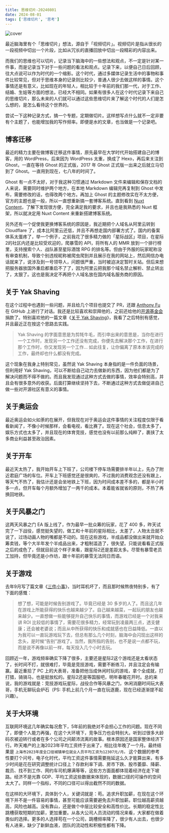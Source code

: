 ```yaml
---
title: 思维切片-20240801
date: 2024-08-01
tags: ['思维切片', '思考']
---
```


![cover](/images/posts/slice-of-mind-20240801-cover.jpg)

最近脑海里有个「思维切片」想法，源自于「视频切片」。视频切片是指从很长的一段视频中切出一个片段，比如从冗长的直播回放中切出一段精彩的内容出来。

而我们的思维也可以切片，记录当下脑海中的一些想法和观点，不一定是针对某一件事，而是记录当下对于一些问题的看法和观点。记录下来，以便自己日后回顾，往大点说可以作为时代的一个缩影。这个时代，通过多媒体记录生活中的事物和事件比较常见，但对于思维本身的记录则比较少，普通人很少去做这样的事情。这个事情还是有意义，比如现在的年轻人，相比较于十年前的我们那一代，对于工作、结婚、生娃等方面的想法，已经大不相同。如果有很多人在这个时代记录下来自己的思维切片，那么未来的人们就可以通过这些思维切片来了解这个时代的人们是怎么想的，是怎么看待这个世界的。

尝试一下这种记录方式，搞一个专题，定期做切片。这样想写点什么就不一定非要有个主题了，也能增加我的写作频率。即便是水的文章，也当做是一个记录吧。

## 博客迁移

最近的精力主要在做博客迁移这件事情，原先最早在大学时代开始搭建自己的博客，用的 WordPress，后来因为 WordPress 太重，换成了 Hexo，再后来关注到 Ghost，一直在等待 Ghost 的正式版，2017 年 Ghost 正式版一出来之后就立马切到了 Ghost。一直用到现在，七八年的时间了。

Ghost 有一点不太好，对于我这种习惯通过 Markdown 文件来编辑和保存文档的人来说，需要同时维护两个地方，在本地 Markdown 编辑完再复制到 Ghost 中发布，需要修改的话，也得改两个地方。再加上 Ghost 的主题修改实在不太方便，官方的主题也是一般，所以一直想重新搞一套博客系统。直到看到 [Nuxt Content](https://content.nuxt.com/)，了解下发现很方便，完全满足我的要求，并且也是我熟悉的 Nuxt 框架，所以就决定用 Nuxt Content 来重新搭建博客系统。

另外还有一个促使我更换博客系统的原因是，我近期把个人域名从阿里云转到 Cloudflare 了，成本比阿里云还低，并且不再想走国内部署方式了。国内的备案体系太蛋疼了，举一个例子，之前我花了很多精力做的「星际战区」项目，在星际2的社区内还是比较受欢迎的，爬暴雪的 API，将所有人的 MMR 放到一个排行榜里，支持搜索个人、战队甚至星际酒馆 RPG 的排名等。但由于外服的玩家昵称没有审查机制，导致个别违规昵称被爬虫爬到并且展示在我的网站上，然后网信办电话就来了，说涉及到一号领导人，问题很严重，当时被迫决定暂时关站。但后来想把服务器放国外重启都重启不了了，因为阿里云把我那个域名禁止解析、禁止转出了，太狠了。这也是我决定不再把个人域名放在国内域名服务商的原因。

## 关于 Yak Shaving
在这个过程中也遇到一些问题，并且给几个项目也提交了 PR，还跟 [Anthony Fu](https://antfu.me/) 在 GitHub 上进行了对话。我还是比较喜欢和崇拜他的，之前还给他的[开源基金会](https://opencollective.com/antfu7)捐款了。特别喜欢他的一篇文章《[关于 Yak Shaving](https://antfu.me/posts/about-yak-shaving-zh)》，我看了之后特别有感觉，并且最近正在按这个思路去实践。

> Yak Shaving 的字面意思是为剪牦牛毛，而引申出来的意思是，当你在进行一个工作时，发现另一个工作还没有完成，你便先去解决那个工作，在进行那个工作时，你又发现另一个工作… 如此往复，让你偏离了原本本该完成的工作，最终却也什么都没有完成。

这个现象在我身上特别常见，虽然说 Yak Shaving 本身指的是一件负面的场景，但利用好 Yak Shaving，可以不断给自己动力去做新的东西，因为他们都是为了解决问题而不得不做的。而且我发现通过这种方式去做的事情，效率会特别高，并且会有很多意外的收获。后面打算继续坚持下去，不断通过这种方式去做促进自己做一些对开源社区有意义的事情。

## 关于奥运会

最近奥运会如火如荼的在展开，但我现在对于奥运会这件事情的关注程度仅限于看看新闻了，不像小时候那样，会看电视，看比赛了。现在这个社会，信息太多了，娱乐方式也太多了，并且现在的体育竞技，感觉也没有以前那么纯粹了，裹挟了太多商业利益甚至政治因素。

## 关于开车

最近天太热了，我开始开车上下班了，公司楼下停车场需要排半年以上，先办了附近君庭广场的车位。开车上下班感觉还是很爽的，不过我的消费观念还没有跟上，等天气不热了，我估计还是会坐地铁上下班，因为时间成本差不多的，都是半小时多一点，但开车每个月额外增加了一两千的成本。本着能省就省的原则，不热了再换回地铁。

## 关于风暴之门

这两天风暴之门 EA 版上线了，作为最早一批众筹的玩家，花了 400 多，昨天试完了一下战役，感觉挺失望的，做工和十年前的星际相比，太差了，人物太丑就不说了，过场动画人物的嘴都是不动的。现在这些游戏，半成品都没做出来就开始众筹卖钱，等个大半年发个半成品出来，才粗制滥造了，很失望。只能说看看正式版之后的成色了，但就目前这个样子来看，跟星际2还是差距太多。尽管有暴雪老员工加持，但毕竟还是小作坊，跟十年前的暴雪无法同日而语。

## 关于游戏

去年9月写了篇文章《[三件小事](./three-small-things)》，当时耳机坏了，而且那时候熬夜特别多，有了下面的感慨：

> 想了想，可能是时候告别游戏了。毕竟已经是 30 多岁的人了。而且这几年在游戏上所能获得的快乐也越来越少了。自己越来越菜，一起玩的朋友也越来越少。一直想做一些能够提升自己快乐的事情，而游戏已经是一个对我来讲 ROI 比较低的事情了，需要花很多精力，经常玩到凌晨两三点，透支健康；还会被老婆说；而且从中所获得的快乐和成就感也在日益降低。一直以为我可以一直玩游戏玩下去，但总有那么几个时刻，脑海中会闪现出这样的念头，是时候“告别”游戏了。当然，我所指的告别，也不是说一点都不玩，而是说不再像以前一样，每天投入几个小时去玩。

回顾近一年，游戏频率确实下降了很多，主要还是星际2这个游戏还是太看状态了，长时间不打，就很难打，毕竟是竞技游戏，需要不断练习，并且注定会有输赢。最近重拾了 PC 上的大表哥，准备把他当成休闲时玩的游戏，拿个全成就，打打猎，骑骑马，也是挺放松的。星际2还是等国服吧，明年春暖花开时。总的来说，我的游戏就是：竞技游戏玩星际，战役合作等风暴之门，休闲消磨时间玩大表哥，手机无聊玩会炉石（PS: 手机上前几个月一直在玩逐鹿，现在已经逐渐提不起兴趣）。

## 关于大环境

互联网环境这几年确实每况愈下，5年前的我绝对不会担心工作的问题。现在不同了，即便个人能力再强，在这个大环境下，竞争压力也会特别大。听到过很多大龄码农被迫转行或者在多个公司之间颠沛流离的故事。根本原因还是国家整体经济下行。昨天难产的上海2023年平均工资终于出来了，相比往年晚了一个月。最终结果是 `上海市2023年度全口径城镇单位就业人员平均工资为12307元/月。` 这个数据的参考性要打个问号，电子化时代，平均工资这件事情需要拖延这么久才能算出来，有多少时间是花在研究调整统计口径上？存款利率下调、房市下跌、股市萎靡、降薪、裁员、找不到工作、网约车司机爆满等等，这些方方面面都体现着经济在走下坡路。经济不是光靠 GDP、平均工资这些数据来体现的，数据口径的可操作的空间太大了。同样一个指标，不同的口径可以得出截然不同的数据。

在这样的大环境下，具体到个人，关键词就是：苟。追求升职加薪，在现在这个环境下并不是一件容易的事情，甚至可能应该需要避免去升职加薪。职位越高薪资越高，风险也越高。没有靠山，还是做个中层比较安全和高性价比。长期的稳定性比跳槽获取短期的加薪，更加重要。从各大公司人员流动的情况来看，大家都在做着类似的选择。更多的人选择苟在一个公司，跳槽频率降了，很少有人出去，也很少有人进来，缺少了新鲜血液，团队的流动性和积极性都有下降。
